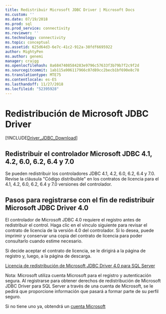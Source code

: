 ```yaml
---
title: Redistribuir Microsoft JDBC Driver | Microsoft Docs
ms.custom: ''
ms.date: 07/19/2018
ms.prod: sql
ms.prod_service: connectivity
ms.reviewer: ''
ms.technology: connectivity
ms.topic: conceptual
ms.assetid: 625d64d3-6e7c-41c2-912a-38fdf6695922
author: MightyPen
ms.author: genemi
manager: craigg
ms.openlocfilehash: 8a6847408584283e9796c57633f3b79b7f2c9f2d
ms.sourcegitcommit: 1ab115a906117966c07d89cc2becb1bf690e8c78
ms.translationtype: MTE75
ms.contentlocale: es-ES
ms.lasthandoff: 11/27/2018
ms.locfileid: "52395928"
---
```

# <a name="redistributing-the-microsoft-jdbc-driver"></a>Redistribución de Microsoft JDBC Driver
[!INCLUDE[Driver_JDBC_Download](../../includes/driver_jdbc_download.md)]

## <a name="redistribute-the-microsoft-jdbc-41-42-60-62-64-and-70-driver"></a>Redistribuir el controlador Microsoft JDBC 4.1, 4.2, 6.0, 6.2, 6.4 y 7.0
Se pueden redistribuir los controladores JDBC 4.1, 4.2, 6.0, 6.2, 6.4 y 7.0. Revise la cláusula "Código distribuible" en los contratos de licencia para el 4.1, 4.2, 6.0, 6.2, 6.4 y 7.0 versiones del controlador.
    
## <a name="register-to-redistribute-the-microsoft-jdbc-40-driver"></a>Pasos para registrarse con el fin de redistribuir Microsoft JDBC Driver 4.0  
 El controlador de Microsoft JDBC 4.0 requiere el registro antes de redistribuir el control. Haga clic en el vínculo siguiente para revisar el contrato de licencia de la versión 4.0 del controlador.  Si lo desea, puede imprimir y conservar una copia del contrato de licencia para poder consultarlo cuando estime necesario.  
  
 Si decide aceptar el contrato de licencia, se le dirigirá a la página de registro y, luego, a la página de descarga.  
  
 [Licencia de redistribución de Microsoft JDBC Driver 4.0 para SQL Server](https://msdn.microsoft.com/sqlserver/jj589698)  
  
 Nota: Microsoft utiliza cuenta Microsoft para el registro y autenticación segura. Al registrarse para obtener derechos de redistribución de Microsoft JDBC Driver para SQL Server a través de una cuenta de Microsoft, se le pedirá que proporcione información que pasará a formar parte de su perfil seguro.  
  
 Si no tiene uno ya, obtendrá un [cuenta Microsoft](https://signup.live.com/)  
  
  
